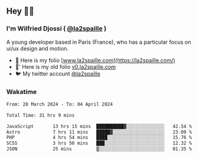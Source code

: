 ## Hey 👋🏾
### I'm Wilfried Djossi ( <a href="https://twitter.com/la2spaille/" target="_blank">@la2spaille</a> )
A young developer based in Paris (France), who has a particular focus on ui/ux design and motion.

- 🎨 Here is my folio [www.la2spaille.com](https://la2spaille.com/)
- 🎨' Here is my old folio [v0.la2spaille.com](https://v0.la2spaille.com/)
- 🐦 My twitter account [@la2spaille](https://twitter.com/la2spaille/)

### Wakatime
<!--START_SECTION:waka-->

```txt
From: 28 March 2024 - To: 04 April 2024

Total Time: 31 hrs 9 mins

JavaScript       13 hrs 15 mins  ██████████▓░░░░░░░░░░░░░░   42.54 %
Astro            7 hrs 11 mins   █████▓░░░░░░░░░░░░░░░░░░░   23.09 %
PHP              4 hrs 54 mins   ████░░░░░░░░░░░░░░░░░░░░░   15.76 %
SCSS             3 hrs 50 mins   ███░░░░░░░░░░░░░░░░░░░░░░   12.32 %
JSON             25 mins         ▒░░░░░░░░░░░░░░░░░░░░░░░░   01.35 %
```

<!--END_SECTION:waka-->
<!--
**la2spaille/la2spaille** is a ✨ _special_ ✨ repository because its `README.md` (this file) appears on your GitHub profile.

Here are some ideas to get you started:

- 🔭 I’m currently working on ...
- 🌱 I’m currently learning ...
- 👯 I’m looking to collaborate on ...
- 🤔 I’m looking for help with ...
- 💬 Ask me about ...
- 📫 How to reach me: ...
- 😄 Pronouns: ...
- ⚡ Fun fact: ...
-->
